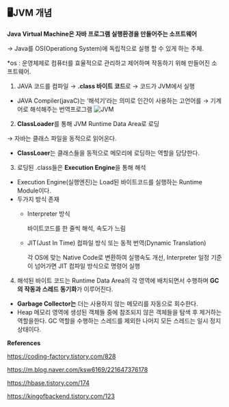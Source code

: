 ## 🖥️JVM 개념

**Java Virtual Machine은 자바 프로그램 실행환경을 만들어주는 소프트웨어**

→ Java를 OS(Operationg System)에 독립적으로 실행 할 수 있게 하는 주체.

*os : 운영체제로 컴퓨터를 효율적으로 관리하고 제어하며 작동하기 위해 만들어진 소프트웨어. 

1) JAVA 코드를 컴파일 →  **.class 바이트 코드**로 → 코드가 JVM에서 실행

- JAVA Compiler(javaC)는 ‘해석기’라는 의미로 인간이 사용하는 고언어를 → 기계어로 해석해주는 번역프로그램
![JVM](https://github.com/Tech-Stack-Tree/Tech-Stack/assets/79103761/76e6565c-ef82-4ad3-89b0-38a9b76eaa29)

2) **ClassLoader**를 통해 JVM Runtime Data Area로 로딩

→ 자바는 클래스 파일을 동적으로 읽어온다.

- **ClassLoaer**는 클래스들을 동적으로 메모리에 로딩하는 역할을 담당한다.

3) 로딩된 .class들은 **Execution Engine**을 통해 해석

- Execution Engine(실행엔진)는 Load된 바이트코드를 실행하는 Runtime Module이다.
- 두가지 방식 존재
    - Interpreter 방식
        
        바이트코드를 한 줄씩 해석, 속도가 느림
        
    - JIT(Just In Time) 컴파일 방식 또는 동적 번역(Dynamic Translation)
        
        각 OS에 맞는 Native Code로 변환하여 실행속도 개선, Interpreter 일정 기준이 넘어가면 JIT 컴파일 방식으로 명령어 실행
        

4) 해석된 바이트 코드는 Runtime Data Area의 각 영역에 배치되면서 수행하며 **GC의 작동과 스레드 동기화**가 이루어진다.

- **Garbage Collector는** 더는 사용하지 않는 메모리를 자동으로 회수한다.
- Heap 메모리 영역에 생성된 객체들 중에 참조되지 않은 객체들을 탐색 후 제거하는 역할을한다.  GC 역할을 수행하는 스레드를 제외한 나머지 모든 스레드는 일시 정지 상태이다.


**References**

https://coding-factory.tistory.com/828

https://m.blog.naver.com/ksw6169/221647376178

https://hbase.tistory.com/174

https://kingofbackend.tistory.com/123
